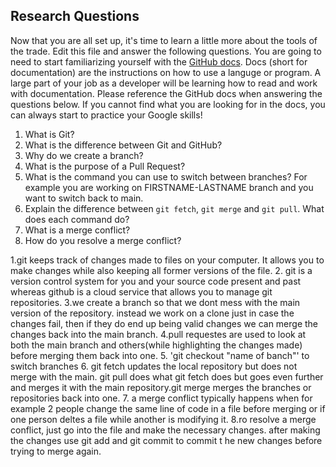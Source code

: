 ## Research Questions 

Now that you are all set up, it's time to learn a little more about the tools of the trade. Edit this file and answer the following questions. You are going to need to start familiarizing yourself with the [GitHub docs](https://docs.github.com/en). Docs (short for documentation) are the instructions on how to use a languge or program. A large part of your job as a developer will be learning how to read and work with documentation. Please reference the GitHub docs when answering the questions below. If you cannot find what you are looking for in the docs, you can always start to practice your Google skills!

1. What is Git?
2. What is the difference between Git and GitHub?
3. Why do we create a branch? 
4. What is the purpose of a Pull Request?
5. What is the command you can use to switch between branches? For example you are working on FIRSTNAME-LASTNAME branch and you want to switch back to main.
6. Explain the difference between `git fetch`, `git merge` and `git pull`. What does each command do?
7. What is a merge conflict?
8. How do you resolve a merge conflict?

1.git keeps track of changes made to files on your computer. It 
allows you to make changes while also keeping all former versions of 
the file.
2. git is a version control system for you and your source code 
present and past whereas github is a cloud service that allows you to 
manage git repositories.
3.we create a branch so that we dont mess with the main version of 
the repository. instead we work on a clone just in case the changes 
fail, then if they do end up being valid changes we can merge the 
changes back into the main branch.
4.pull requestes are used to look at both the main branch and 
others(while highlighting the changes made) before merging them back 
into one.
5. 'git checkout "name of banch"' to switch branches
6. git fetch updates the local repository but does not merge with the 
main. git pull does what git fetch does but goes even further and 
merges it with the main repository.git merge merges the branches or 
repositories back into one.
7. a merge conflict typically happens when for example 2 people 
change the same line of code in a file before merging or if one 
person deltes a file while another is modifying it.
8.ro resolve a merge conflict, just go into the file and make the 
necessary changes. after making the changes use git add and git 
commit to commit t he new changes before trying to merge again.
